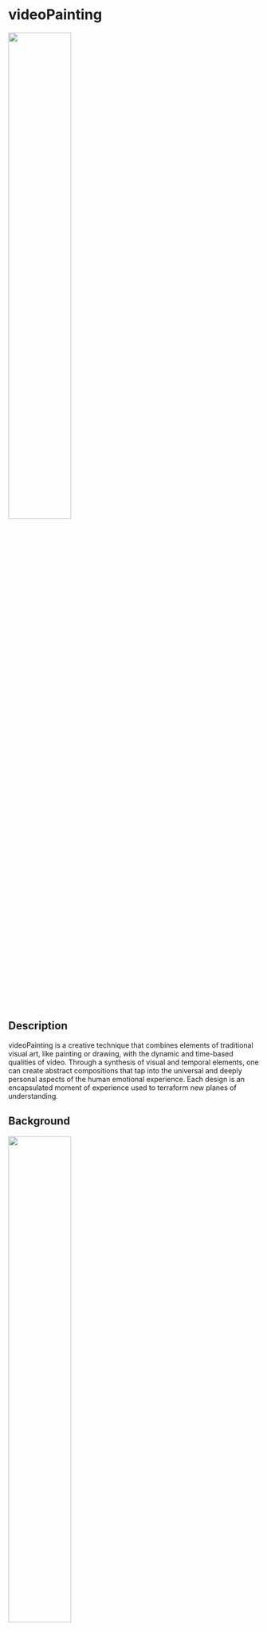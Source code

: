 # videoPainting

<img height="50%" width="50%" src="https://raw.githubusercontent.com/cskonopka/syncretism-network/main/assets/vp-01.png"/>

## Description 
videoPainting is a creative technique that combines elements of traditional visual art, like painting or drawing, with the dynamic and time-based qualities of video. Through a synthesis of visual and temporal elements, one can create abstract compositions that tap into the universal and deeply personal aspects of the human emotional experience. Each design is an encapsulated moment of experience used to terraform new planes of understanding. 

## Background

<img height="50%" width="50%" src="https://raw.githubusercontent.com/cskonopka/syncretism-network/main/assets/vp-background.webp"/>

In the ever-evolving landscape of media art, analog video stands as a testament to the transformative power of technological mediums in their most rudimentary forms. Analog video art has a unique aesthetic and texture that differs from digital processes. It allows artists to have a hands-on connection to their work. 

Analog video synthesizers act as a conduit for the transference of innermost emotions, perceptions, and experiences onto a visual medium. Drawing parallels to the process of osmosis, where solvents pass through a semi-permeable membrane until equilibrium is achieved, this project posits that analog video synthesis can serve as a medium for “psychological osmosis.”

Viewers, when immersed in these synthesized visuals, undergo a form of perceptual osmosis. The abstract nature of analog video art allows viewers to superimpose their own experiences, feelings, and memories onto the work. This can lead to a shared, yet deeply personal, experiential space.

The goal of the project is to use analog video synthesis as a bridge, connecting the psychological inner worlds of both creator and observer, achieving a unique equilibrium in artistic expression and perception.

### What is a video synthesizer?

"A video synthesizer is a device that electronically creates a video signal. A video synthesizer is able to generate a variety of visual material without camera input through the use of internal video pattern generators. It can also accept and "clean up and enhance" or "distort" live television camera imagery. The synthesizer creates a wide range of imagery through purely electronic manipulations. This imagery is visible within the output video signal when this signal is displayed. The output video signal can be viewed on a wide range of conventional video equipment, such as TV monitors, theater video projectors, computer displays, etc." - Wiki 

<img height="50%" width="50%" src="https://raw.githubusercontent.com/cskonopka/syncretism-network/main/assets/vp-yt.jpg"/>

### What are videoPaintings?

videoPainting is a project of one-of-a-kind visual textures created using analog video synthesizers. Evolving organically, each design is an encapsulated moment of experience used to terraform new planes of understanding. Humans store the experience of time in their own unique format by generating a memory and compiling all the internal and external senses. During the archival process of creating new memories, there is a significant amount of discarded nuance. These free-floating threads of minutia hold the potential choice of mindfully engaging unaltered emotional abstractions through creating personal coincidental attachment.

### What does this mean?
Imagery cannot be replicated. If you don't capture it, it's gone forever.

## Processes

| Process      | Description                                                  |
| ------------ | ------------------------------------------------------------ |
| Analog Recall Marbles (aRMBs)        | The analog video synthesizer depicts the experience and when it is captured, it is called an a analolg recall marble            |
| Titles       | Each title is an architected synopsis of that experience |
| Archiving     | Description of the archival process of raw captures and Analog Recall Marbles (aRMBs) |
| Patching & Performance  | Better understanding patching workflows & live performance analysis |	

### Recall Marbles (RMBs)

<img height="30%" width="30%" src="https://raw.githubusercontent.com/cskonopka/syncretism-network/main/assets/vp-rmb.webp"/>

Every title is a description of a recent life experience captured using an analog video synthesizer. It is called a RMB or recall marble. From the initial life experience, there is a 1-3 day window where the RMB’s are accessible. Outside the window, the probability of connecting to an RMB to access the underlying memory decreases significantly, or is not possible. The only way to RMB’s outside of the window is through live improvised performance. The downside is there is no way to know if you can to connect to an RMB and there is no way of knowing which RMB you are accessing.

## Titles

The analog video synthesizer depicts the experience, and each title is an architected synopsis of that experience. The project strives to find unfamiliar words and do its best to not duplicate words. A variety of Thesauruses are used to create uniquely phrased experiences. 

| Templates    | Description                                                  |
| ------------ | ------------------------------------------------------------ |
| v001         | (A + B) = (word + word)            |
| v002         | (A + B) = (defined phrase + defined phrase) |
| v003         | A + (B + C) = defining the subject + (subject action + nested experience within the subject's action) |
| v004         | A + (B + C) + (A + C) |

### v001
<img height="50%" width="50%" src="https://raw.githubusercontent.com/cskonopka/syncretism-network/main/assets/splittingCenotaph.png"/>

(A + B) = (word + word)

splittingCenotaph =  (splitting + Cenotaph)

#### Breakdown v001
- splitting (n): The action of dividing or being divided into parts.
- cenotaph (n): A monument to someone buried elsewhere, especially one commemorating people who died in a war.

#### Synopsis v001
The video depicts an abstraction representation of a war monument splitting apart.


### v002 
<img height="50%" width="50%" src="https://raw.githubusercontent.com/cskonopka/syncretism-network/main/assets/tryingtomeetinthemiddleWhenBothPartiesAreAbsorbedByPropaganda.webp"/>

(A + B) = (defined phrase + defined phrase)

tryingtomeetinthemiddleWhenBothPartiesAreAbsorbedByPropaganda = (trying to meet in the middle) + (When Both Parties Are Absorbed By Propaganda)

#### Breakdown v002
- A: Describing an action (A) that is dependent on another action or compromise
- B: Describing a scenario where (A) is dependent on the outcome 

#### Synopsis v002
It is a commentary on the impact of propaganda on individual intra-relationships psychology in modern America.


### v003
<img height="50%" width="50%" src="https://raw.githubusercontent.com/cskonopka/syncretism-network/main/assets/windstructureddrapesMovingAroundUnfoundedAndMisspokenEmotions.png"/>

A + (B + C) = defining the subject + (subject action + nested experience within the subject's action) 

windstructureddrapesMovingAroundUnfoundedAndMisspokenEmotions = wind structured drapes + (Moving Around Unfounded) + (And Misspoken Emotions)

#### Breakdown v003
- A: Defining the subject
- B: The subject's action 
- C: The abstracted emotion nested within the action of the subject

#### Synopsis v003
The video is describing a set of tall drapes being moved by the wind, representing their disconnection from emotion and humans. The subject looks deeper into the movement and reflecting on their own life scenario, yearning for that untethered feeling of clarity.

### v004 (WIP)

IMAGE

A + (B + C) + (A + C)


## Archiving
<img height="80%" width="80%" src="https://raw.githubusercontent.com/cskonopka/syncretism-network/main/assets/vp-archiving.png"/>

Description of the archival process of raw captures and Recall Marbles (RMBs)

### Conventions
#### Directory Architecture
- year-month-name_of_month
	- month-day-year
		- edits --> Recall Marbles (RMBs)
		- raw --> Raw experience capture

#### Example
- 2021-04-april
	- 04-19-2021
		- edits --> calcifyingpatternsMakingBloodPlateletsStrictMyHeartsIntent.mp4
		- raw --> 04-19-2021-01.mp4

## Patching & Performance
[<img src="https://github.com/cskonopka/syncretism-network/blob/main/assets/vp-joe.png" width="50%">](https://player.vimeo.com/video/199784510?h=a80a07fc0f "Now in Android: 55")

No prior intent or forethought of shape and color, patching is a fluid process where you trust yourself to fail, continuing to learn your inward momentum and harnessing it. The instrument requires a sense of egoless collaboration, allowing it to lead the visualization of the journey and the user provides guidance for visual manifestation. Navigating the real-time input can provide directions of focus, or emotions, to recharge the manifestation process. There is an increased possibility of reaching an inner zone of intuition that lives inside this waypoint. The waypoint is the clairvoyant center of the emotion and, if timed correctly, the user can directly experience the emotions of another. When this happens, the intensity of the experience can disrupt an individual if they are not ready. It is all-encompassing, only understood at the moment.
